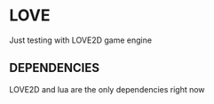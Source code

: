# LOVE
Just testing with LOVE2D game engine
## DEPENDENCIES
LOVE2D and lua are the only dependencies right now

